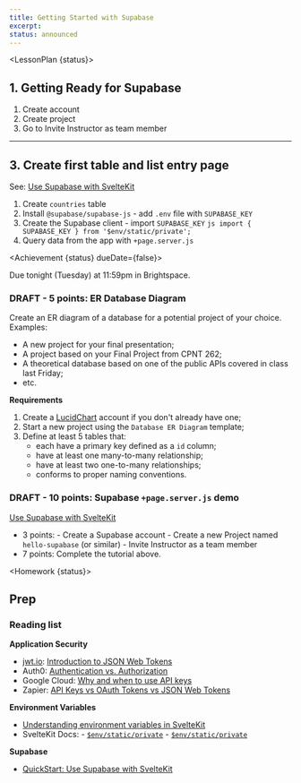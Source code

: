 ```yaml
---
title: Getting Started with Supabase
excerpt: 
status: announced
---
```

<script>
	import Homework from "$lib/components/Homework.svelte";
	import LessonPlan from "$lib/components/LessonPlan.svelte";
	import LabTime from "$lib/components/LabTime.svelte";
	import Achievement from "$lib/components/Achievement.svelte";
</script>

<LessonPlan {status}>

## 1. Getting Ready for Supabase
1. Create account
2. Create project
3. Go to Invite Instructor as team member

---

## 3. Create first table and list entry page
See: [Use Supabase with SvelteKit](https://supabase.com/docs/guides/getting-started/quickstarts/sveltekit)
1. Create `countries` table
2. Install `@supabase/supabase-js`
		- add `.env` file with `SUPABASE_KEY`
3. Create the Supabase client
		- import `SUPABASE_KEY`
				```js
				import { SUPABASE_KEY } from '$env/static/private';
				```
4. Query data from the app with `+page.server.js`

</LessonPlan>

<Achievement {status} dueDate={false}>

Due tonight (Tuesday) at 11:59pm in Brightspace.

### DRAFT - 5 points: ER Database Diagram
Create an ER diagram of a database for a potential project of your choice. Examples:
- A new project for your final presentation;
- A project based on your Final Project from CPNT 262;
- A theoretical database based on one of the public APIs covered in class last Friday;
- etc.

**Requirements**
1. Create a [LucidChart](https://lucid.app) account if you don't already have one;
2. Start a new project using the `Database ER Diagram` template;
3. Define at least 5 tables that:
    - each have a primary key defined as a `id` column;
    - have at least one many-to-many relationship;
    - have at least two one-to-many relationships;
    - conforms to proper naming conventions.

### DRAFT - 10 points: Supabase `+page.server.js` demo
[Use Supabase with SvelteKit](https://supabase.com/docs/guides/getting-started/quickstarts/sveltekit)
- 3 points:
		- Create a Supabase account
		- Create a new Project named `hello-supabase` (or similar)
		- Invite Instructor as a team member
- 7 points: Complete the tutorial above.

</Achievement>

<Homework {status}>

## Prep
### Reading list
**Application Security**
- [jwt.io](https://jwt.io/): [Introduction to JSON Web Tokens](https://jwt.io/introduction)
- Auth0: [Authentication vs. Authorization](https://auth0.com/docs/get-started/authentication-and-authorization)
- Google Cloud: [Why and when to use API keys](https://cloud.google.com/endpoints/docs/openapi/when-why-api-key)
- Zapier: [API Keys vs OAuth Tokens vs JSON Web Tokens](https://zapier.com/engineering/apikey-oauth-jwt/)

**Environment Variables**
- [Understanding environment variables in SvelteKit](https://www.okupter.com/blog/environment-variables-in-sveltekit)
- SvelteKit Docs:
		- [`$env/static/private`](https://kit.svelte.dev/docs/modules#$env-static-private)
		- [`$env/static/private`](https://kit.svelte.dev/docs/modules#$env-static-public)

**Supabase**
- [QuickStart: Use Supabase with SvelteKit](https://supabase.com/docs/guides/getting-started/quickstarts/sveltekit)

</Homework>